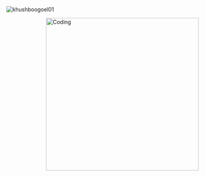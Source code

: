 
<p align="left"> <img src="https://komarev.com/ghpvc/?username=khushboogoel01&label=Profile%20views&color=129e00&style=plastic" alt="khushboogoel01" /> </p>
<img align="right" alt="Coding" width="400" src="https://i.pinimg.com/originals/93/9a/80/939a80553bd84dbaa7929acfaa87d31e.gif">


